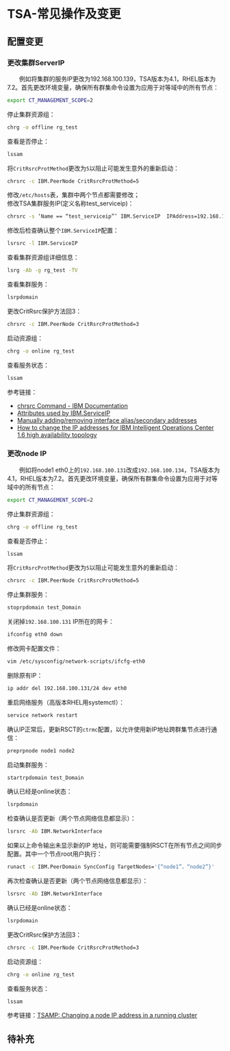 # TSA-常见操作及变更
## 配置变更
### 更改集群ServerIP
&#8195;&#8195;例如将集群的服务IP更改为192.168.100.139，TSA版本为4.1，RHEL版本为7.2。首先更改环境变量，确保所有群集命令设置为应用于对等域中的所有节点：
```sh
export CT_MANAGEMENT_SCOPE=2    
```
停止集群资源组：
```sh
chrg -o offline rg_test
```
查看是否停止：
```sh
lssam
```
将`CritRsrcProtMethod`更改为`5`以阻止可能发生意外的重新启动：
```sh
chrsrc -c IBM.PeerNode CritRsrcProtMethod=5
```
修改`/etc/hosts`表，集群中两个节点都需要修改；    
修改TSA集群服务IP(定义名称test_serviceip)：
```sh
chrsrc -s ‘Name == “test_serviceip”’ IBM.ServiceIP  IPAddress=192.168.100.139
```
修改后检查确认整个`IBM.ServiceIP`配置：
```sh
lsrsrc -l IBM.ServiceIP
```
查看集群资源组详细信息：
```sh
lsrg -Ab -g rg_test -TV
```
查看集群服务：
```sh
lsrpdomain
```
更改CritRsrc保护方法回3：
```sh
chrsrc -c IBM.PeerNode CritRsrcProtMethod=3
```
启动资源组：
```sh
chrg -o online rg_test
```
查看服务状态：
```sh
lssam
```
参考链接：
- [chrsrc Command - IBM Documentation](https://www.ibm.com/docs/en/rsct/3.2?topic=chrsrc-command)
- [Attributes used by IBM.ServiceIP](https://www.ibm.com/docs/en/tsafm/4.1.1?topic=class-attributes-used-by-ibmserviceip)
- [Manually adding/removing interface alias/secondary addresses](https://www.ibm.com/support/pages/manually-addingremoving-interface-aliassecondary-addresses)
- [How to change the IP addresses for IBM Intelligent Operations Center 1.6 high availability topology](https://www.ibm.com/support/pages/how-change-ip-addresses-ibm-intelligent-operations-center-16-high-availability-topology)

### 更改node IP
&#8195;&#8195;例如将node1 eth0上的`192.168.100.131`改成`192.168.100.134`，TSA版本为4.1，RHEL版本为7.2。首先更改环境变量，确保所有群集命令设置为应用于对等域中的所有节点：
```sh
export CT_MANAGEMENT_SCOPE=2    
```
停止集群资源组：
```sh
chrg -o offline rg_test
```
查看是否停止：
```sh
lssam
```
将`CritRsrcProtMethod`更改为`5`以阻止可能发生意外的重新启动：
```sh
chrsrc -c IBM.PeerNode CritRsrcProtMethod=5
```
停止集群服务：
```sh
stoprpdomain test_Domain
```
关闭掉`192.168.100.131` IP所在的网卡：
```sh
ifconfig eth0 down
```
修改网卡配置文件：
```sh
vim /etc/sysconfig/network-scripts/ifcfg-eth0
```
删除原有IP：
```sh
ip addr del 192.168.100.131/24 dev eth0
```
重启网络服务（高版本RHEL用systemctl）：
```sh
service network restart
```
确认IP正常后，更新RSCT的`ctrmc`配置，以允许使用新IP地址跨群集节点进行通信：
```sh
preprpnode node1 node2
```
启动集群服务：
```sh
startrpdomain test_Domain
```
确认已经是online状态：
```sh
lsrpdomain
```
检查确认是否更新（两个节点网络信息都显示）：
```sh
lsrsrc -Ab IBM.NetworkInterface
```
如果以上命令输出未显示新的IP 地址，则可能需要强制RSCT在所有节点之间同步配置。其中一个节点root用户执行：
```sh
runact -c IBM.PeerDomain SyncConfig TargetNodes='{“node1”，“node2”}'
```
再次检查确认是否更新（两个节点网络信息都显示）：
```sh
lsrsrc -Ab IBM.NetworkInterface
```
确认已经是online状态：
```sh
lsrpdomain
```
更改CritRsrc保护方法回3：
```sh
chrsrc -c IBM.PeerNode CritRsrcProtMethod=3
```
启动资源组：
```sh
chrg -o online rg_test
```
查看服务状态：
```sh
lssam
```
参考链接：[TSAMP: Changing a node IP address in a running cluster](https://www.ibm.com/support/pages/tsamp-changing-node-ip-address-running-cluster)

## 待补充